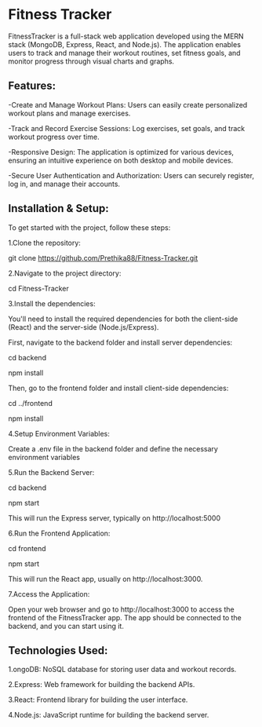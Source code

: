 # Fitness Tracker

FitnessTracker is a full-stack web application developed using the MERN stack (MongoDB, Express, React, and Node.js). The application enables users to track and manage their workout routines, set fitness goals, and monitor progress through visual charts and graphs.

## Features:
-Create and Manage Workout Plans: Users can easily create personalized workout plans and manage exercises.

-Track and Record Exercise Sessions: Log exercises, set goals, and track workout progress over time.

-Responsive Design: The application is optimized for various devices, ensuring an intuitive experience on both desktop and mobile devices.

-Secure User Authentication and Authorization: Users can securely register, log in, and manage their accounts.

## Installation & Setup:

To get started with the project, follow these steps:

1.Clone the repository:

git clone https://github.com/Prethika88/Fitness-Tracker.git


2.Navigate to the project directory:

cd Fitness-Tracker

3.Install the dependencies:

You'll need to install the required dependencies for both the client-side (React) and the server-side (Node.js/Express).

First, navigate to the backend folder and install server dependencies:

cd backend

npm install

Then, go to the frontend folder and install client-side dependencies:

cd ../frontend

npm install

4.Setup Environment Variables:

Create a .env file in the backend folder and define the necessary environment variables 

5.Run the Backend Server:

cd backend

npm start

This will run the Express server, typically on http://localhost:5000

6.Run the Frontend Application:

cd frontend

npm start

This will run the React app, usually on http://localhost:3000.

7.Access the Application:

Open your web browser and go to http://localhost:3000 to access the frontend of the FitnessTracker app. The app should be connected to the backend, and you can start using it.


## Technologies Used:

1.ongoDB: NoSQL database for storing user data and workout records.

2.Express: Web framework for building the backend APIs.

3.React: Frontend library for building the user interface.

4.Node.js: JavaScript runtime for building the backend server.


